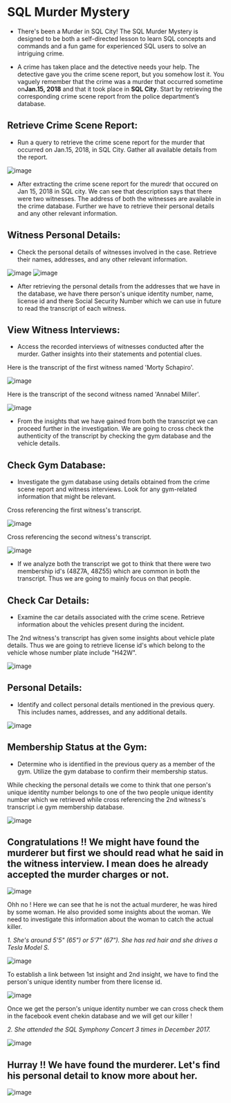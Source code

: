 # SQL Murder Mystery

- There's been a Murder in SQL City! The SQL Murder Mystery is designed to be both a self-directed lesson to learn SQL concepts and commands and a fun game for experienced SQL users to solve an intriguing crime.

- A crime has taken place and the detective needs your help. The detective gave you the crime scene report, but you somehow lost it. You vaguely remember that the crime was a ​murder​ that occurred sometime on **​Jan.15, 2018** and that it took place in ​**SQL City​**. Start by retrieving the corresponding crime scene report from the police department’s database.

## Retrieve Crime Scene Report:
- Run a query to retrieve the crime scene report for the murder that occurred on Jan.15, 2018, in SQL City. Gather all available details from the report.

![image](https://github.com/RohitBhavsar27/Winter-Internship/assets/130300699/17a8e15e-a3cd-423a-8405-408de57b73a6)

- After extracting the crime scene report for the muredr that occured on Jan 15, 2018 in SQL city. We can see that description says that there were two witnesses. The address of both the witnesses are available in the crime database. Further we have to retrieve their personal details and any other relevant information.

## Witness Personal Details:
- Check the personal details of witnesses involved in the case. Retrieve their names, addresses, and any other relevant information.

![image](https://github.com/RohitBhavsar27/Winter-Internship/assets/130300699/8f736111-5356-4e45-a0f2-db46f8cc51e1)  ![image](https://github.com/RohitBhavsar27/Winter-Internship/assets/130300699/69948785-3f78-4c3b-bb49-3e844977c996)

- After retrieving the personal details from the addresses that we have in the database, we have there person's unique identity number, name, license id and there Social Security Number which we can use in future to read the transcript of each witness.

## View Witness Interviews:
- Access the recorded interviews of witnesses conducted after the murder. Gather insights into their statements and potential clues.

Here is the transcript of the first witness named 'Morty Schapiro'.

![image](https://github.com/RohitBhavsar27/Winter-Internship/assets/130300699/cca28095-0e31-4be8-b70f-1b5dea4cdcf0)

Here is the transcript of the second witness named 'Annabel Miller'.

![image](https://github.com/RohitBhavsar27/Winter-Internship/assets/130300699/1282eaf4-dbaa-4a3d-8397-0d85256edb5c)

- From the insights that we have gained from both the transcript we can proceed further in the investigation. We are going to cross check the authenticity of the transcript by checking the gym database and the vehicle details.

## Check Gym Database:
- Investigate the gym database using details obtained from the crime scene report and witness interviews. Look for any gym-related information that might be relevant.

Cross referencing the first witness's transcript.

![image](https://github.com/RohitBhavsar27/Winter-Internship/assets/130300699/812f874d-2815-4211-bcaa-a4aff793f49c)

Cross referencing the second witness's transcript.

![image](https://github.com/RohitBhavsar27/Winter-Internship/assets/130300699/ce7c0a5b-a7ca-4612-943a-39f867bf601b)

- If we analyze both the transcript we got to think that there were two membership id's (48Z7A, 48Z55) which are common in both the transcript. Thus we are going to mainly focus on that people.

## Check Car Details:
- Examine the car details associated with the crime scene. Retrieve information about the vehicles present during the incident.

The 2nd witness's transcript has given some insights about vehicle plate details. Thus we are going to retrieve license id's which belong to the vehicle whose number plate include "H42W".

![image](https://github.com/RohitBhavsar27/Winter-Internship/assets/130300699/a97e124f-b964-47d9-a67c-fe3037025445)

## Personal Details:
- Identify and collect personal details mentioned in the previous query. This includes names, addresses, and any additional details.

![image](https://github.com/RohitBhavsar27/Winter-Internship/assets/130300699/ff034654-9f87-4e35-9a8f-50da756a4dd4)

## Membership Status at the Gym:
- Determine who is identified in the previous query as a member of the gym. Utilize the gym database to confirm their membership status.

While checking the personal details we come to think that one person's unique identity number belongs to one of the two people unique identity number which we retrieved while cross referencing the 2nd witness's transcript i.e gym membership database.

![image](https://github.com/RohitBhavsar27/Winter-Internship/assets/130300699/6fb4436f-afed-4181-ad2d-46edd4d985be)

## Congratulations !! We might have found the murderer but first we should read what he said in the witness interview. I mean does he already accepted the murder charges or not. 

![image](https://github.com/RohitBhavsar27/Winter-Internship/assets/130300699/b2079892-5497-4d9a-bec3-a2c66c6b95aa)

Ohh no ! Here we can see that he is not the actual murderer, he was hired by some woman. He also provided some insights about the woman. We need to investigate this information about the woman to catch the actual killer.

_1. She's around 5'5" (65") or 5'7" (67"). She has red hair and she drives a Tesla Model S._

![image](https://github.com/RohitBhavsar27/Winter-Internship/assets/130300699/e27efe76-3e5f-48c7-a2be-eef832f6775e)

To establish a link between 1st insight and 2nd insight, we have to find the person's unique identity number from there license id. 

![image](https://github.com/RohitBhavsar27/Winter-Internship/assets/130300699/7289d5b0-da74-45b4-8e6e-e45a2c02410a)

Once we get the person's unique identity number we can cross check them in the facebook event chekin database and we will get our killer !

_2. She attended the SQL Symphony Concert 3 times in December 2017._

![image](https://github.com/RohitBhavsar27/Winter-Internship/assets/130300699/e45745c4-08e4-4d98-82a8-e4f9446bf3f6)

## Hurray !! We have found the murderer. Let's find his personal detail to know more about her.

![image](https://github.com/RohitBhavsar27/Winter-Internship/assets/130300699/c11d2b99-bd86-4b90-b102-0b6ddd775a3c)
